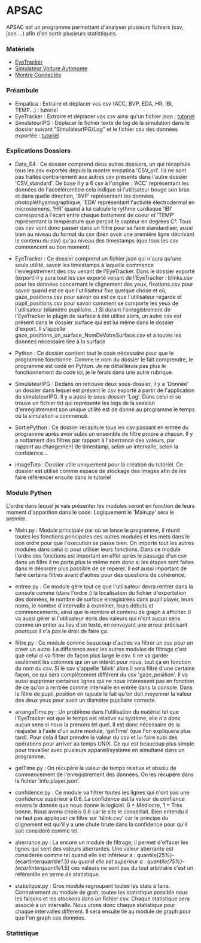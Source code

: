 # APSAC
APSAC est un programme permettant d'analyser plusieurs fichiers (csv, json ...) afin d'en sortir plusieurs statistiques.

### Matériels
- [EyeTracker](https://pupil-labs.com/products/core/)
- [Simulateur Voiture Autonome](https://ipg-automotive.com/fr/)
- [Montre Connectée](https://www.empatica.com/en-eu/research/e4/)

### Préambule
- Empatica : Extraire et déplacer vos csv (ACC, BVP, EDA, HR, IBI, TEMP...) : tutoriel
- EyeTracker : Extraire et déplacer vos csv ainsi qu'un fichier json : [tutoriel](https://github.com/BenderSaucisson/APSAC/wiki/Fichiers-Eye-Tracker)
- SimulateurIPG : Déplacer le fichier texte de log de la simulation dans le dossier suivant "SimulateurIPG/Log" et le fichier csv des données exportée : [tutoriel](https://github.com/BenderSaucisson/APSAC/wiki/Fichiers-Simulateur-IPG)

### Explications Dossiers
- Data_E4 : Ce dossier comprend deux autres dossiers, un qui récapitule tous les csv exportés depuis la montre empatica 'CSV_ori'. Ils ne sont pas traités contrairement aux autres csv présents dans l'autre dossier 'CSV_standard'. De base il y a 6 csv à l'origine : 'ACC' représentant les données de l'accéléromètre cela indique si l'utilisateur bouge son bras et dans quelle direction, 'BVP' représentant les données photopléthysmographique, 'EDA' représentant l'activité électrodermal en microsiemens, 'HR' quand à lui calcule le rythme cardiaque 'IBI' correspond à l'écart entre chaque battement de coeur et 'TEMP' représentant la température que perçoit le capteur en degrées C°.
  Tous ces csv vont donc passer dans un filtre pour se faire standardiser, aussi bien au niveau du format du csv (bien avoir une première ligne décrivant le contenu du csv) qu'au niveau des timestamps (que tous les csv commencent au bon moment). 
  
- EyeTracker : Ce dossier comprend un fichier json qui n'aura qu'une seule utilité, savoir les timestamps à laquelle commence l'enregistrement des csv venant de l'EyeTracker. Dans le dossier exporté (export) il y aura tout les csv exporté venant de l'EyeTracker : blinks.csv pour les données concernant le clignement des yeux, fixations.csv pour savoir quand est ce que l'utilisateur fixe quelque chose et où, gaze_positions.csv pour savoir où est ce que l'utilisateur regarde et pupil_positions.csv pour savoir comment se comporte les yeux de l'utilisateur (diamètre pupillaire...)
  Si durant l'enregistrement de l'EyeTracker le plugin de surface à été utilisé alors, un autre csv est présent dans le dossier surface qui est lui même dans le dossier d'export. Il s'appelle gaze_positions_on_surface_NomDeVotreSurface.csv et à toutes les données nécessaire liée à la surface
  
- Python : Ce dossier contient tout le code nécessaire pour que le programme fonctionne. Comme le nom du dossier le fait comprendre, le programme est codé en Pyhton. Je ne détaillerais pas plus le fonctionnement du code ici, je le ferais dans une autre rubrique.

- SimulateurIPG : Dedans on retrouve deux sous-dossier, il y a 'Donnée' un dossier dans lequel est présent le csv exporté à partir de l'application du simulateurIPG. Il y a aussi le sous-dossier 'Log'. Dans celui ci se trouve un fichier txt qui représente les logs de la session d'enregistrement son unique utilité est de donné au programme le temps où la simulation a commencé.

- SortiePython : Ce dossier récapitule tous les csv passant en entrée du programme après avoir subis un ensemble de filtre propre à chacun. Il y a nottament des filtres par rapport à l'aberrance des valeurs, par rapport au changement de timestamp, selon un intervalle, selon la confidence...

- imageTuto : Dossier utile uniquement pour la création du tutoriel. Ce dossier est utilisé comme espace de stockage des images afin de les faire référencer ensuite dans le tutoriel

### Module Python
L'ordre dans lequel je vais présenter les modules seront en fonction de leurs moment d'apparition dans le code. Logiquement le 'Main.py' sera le premier.

- Main.py :
Module principale par où se lance le programme, il réunit toutes les fonctions principales des autres modules et les mets dans le bon ordre pour que l'execution se passe bien. On importe tout les autres modules dans celui ci pour utiliser leurs fonctions. Dans ce module l'ordre des fonctions est important en effet après le passage d'un csv dans un filtre il ne porte plus le même nom donc si les étapes sont faites dans le désordre plus possible de se repérer. Il est aussi important de faire certains filtres avant d'autres pour des questions de cohérence.

- entree.py :
Ce module gère tout ce que l'utilisateur devra rentrer dans la console comme (dans l'ordre :) la localisation du fichier d'exportation des données, le nombre de surface enregistrées dans pupil player, leurs noms, le nombre d'intervalle à examiner, leurs débuts et commencements, ainsi que le nombre et contenu de graph à afficher.
Il va aussi gérer si l'utilisateur écris des valeurs qui n'ont aucun sens comme un entier au lieu d'un texte, en renvoyant une erreur précisant pourquoi il n'a pas le droit de faire ça.

- filtre.py :
Ce module comme beaucoup d'autres va filtrer un csv pour en creer un autre. La difference avec les autres modules de filtrage c'est que celui ci va filtrer de façon plus large le csv. Il ne va garder seulement les colonnes qui on un intérêt pour nous, tout ça en fonction du nom du csv. Si le csv s'appelle 'blink' alors il sera filtré d'une certaine façon, ce qui sera complètement différent du csv 'gaze_position'. Il va aussi supprimer certaines lignes qui ne nous intéressent pas en fonction de ce qu'on a rentrée comme intervalle en entrée dans la console. Dans le filtre de pupil_position on rajoute le fait qu'on doit moyenner la valeur des deux yeux pour avoir un diamètre pupillaire correcte.

- arrangeTime.py :
Un problème dans l'utilisation du matériel tel que l'EyeTracker est que le temps est relative au système, elle n'a donc aucun sens si nous la prenons tel quel. Il est donc nécessaire de la réajuster à l'aide d'un autre module, 'getTime' (que l'on expliquera plus tard). Pour cela il faut prendre la valeur du csv et lui faire subi des opérations pour arriver au temps UNIX. Ce qui est beaucoup plus simple pour travailler avec plusieurs appareil/système en simultané dans un programme.

- getTime.py :
On récupère la valeur de temps relative et absolu de commencement de l'enregistrement des données. On les récupère dans le fichier 'info.player.json'.

- confidence.py :
Ce module va filtrer toutes les lignes qui n'ont pas une confidence supérieur à 0.6. La confidence est la valeur de confiance envers la donnée que nous donne le logiciel. 0 = Médiocre, 1 = Très bonne. Nous avons choisis 0.6 car le site le conseillait. Bien entendu il ne faut pas appliquer ce filtre sur 'blink.csv' car le principe du clignement est qui'il y a une chute brute dans la confidence pour qu'il soit considéré comme tel.

- aberrance.py :
La encore un module de filtrage, il permet d'effacer les lignes qui sont des valeurs aberrantes. Une valeur aberrante est considérée comme tel quand elle est inférieur a : quantile(25%)-(ecartInterquantile*1.5) ou quand elle est supérieur a : quantile(75%)-(ecartInterquantile*1.5) ces valeurs ne sont pas du tout arbitraire c'est un référentile en terme de statistique.

- statistique.py :
Gros module regroupant toutes les stats à faire. Contrairement au module de grah, toutes les statistique possible nous les faisons et les stockons dans un fichier csv. Chaque statistique sera associé à un intervalle. Nous urons donc chaque statistique pour chaque intervalles different. Il sera ensuite lié au module de graph pour que l'on graph ces données.


### Statistique

